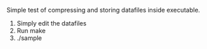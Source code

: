 Simple test of compressing and storing datafiles inside executable.

1. Simply edit the datafiles
2. Run make
3. ./sample
